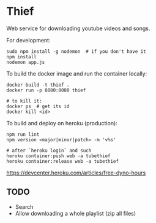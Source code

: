 # Thief

Web service for downloading youtube videos and songs.

For development:

    sudo npm install -g nodemon  # if you don't have it
    npm install
    nodemon app.js

To build the docker image and run the container locally:

    docker build -t thief .
    docker run -p 8080:8080 thief

    # to kill it:
    docker ps  # get its id
    docker kill <id>

To build and deploy on heroku (production):

    npm run lint
    npm version <major|minor|patch> -m 'v%s'

    # after `heroku login` and such
    heroku container:push web -a tubethief
    heroku container:release web -a tubethief

<https://devcenter.heroku.com/articles/free-dyno-hours>

## TODO
- Search
- Allow downloading a whole playlist (zip all files)
